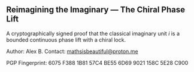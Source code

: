 ## Reimagining the Imaginary — The Chiral Phase Lift

A cryptographically signed proof that the classical imaginary unit $i$ is a bounded continuous phase lift with a chiral lock.

Author: Alex B.
Contact: mathsisbeautiful@proton.me

PGP Fingerprint: 6075 F388 1B81 57C4 BE55 6D69 9021 158C 5E28 C900
